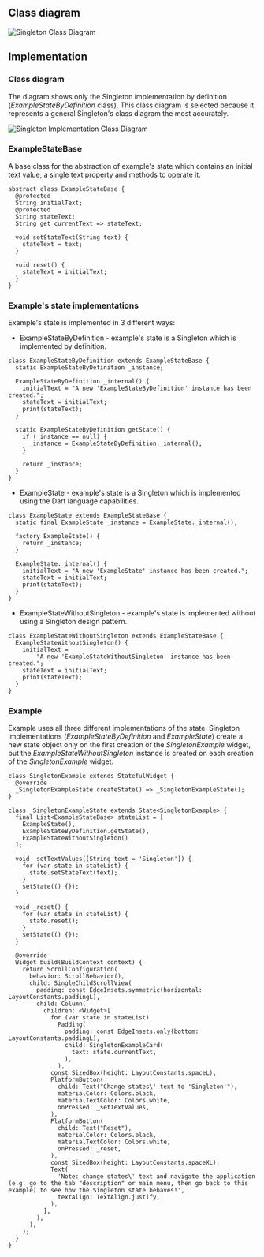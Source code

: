 ## Class diagram

![Singleton Class Diagram](resource:assets/images/singleton/singleton.png)

## Implementation

### Class diagram

The diagram shows only the Singleton implementation by definition (_ExampleStateByDefinition_ class). This class diagram is selected because it represents a general Singleton's class diagram the most accurately.

![Singleton Implementation Class Diagram](resource:assets/images/singleton/singleton_implementation.png)

### ExampleStateBase

A base class for the abstraction of example's state which contains an initial text value, a single text property and methods to operate it.

```
abstract class ExampleStateBase {
  @protected
  String initialText;
  @protected
  String stateText;
  String get currentText => stateText;

  void setStateText(String text) {
    stateText = text;
  }

  void reset() {
    stateText = initialText;
  }
}
```

### Example's state implementations

Example's state is implemented in 3 different ways:

- ExampleStateByDefinition - example's state is a Singleton which is implemented by definition.

```
class ExampleStateByDefinition extends ExampleStateBase {
  static ExampleStateByDefinition _instance;

  ExampleStateByDefinition._internal() {
    initialText = "A new 'ExampleStateByDefinition' instance has been created.";
    stateText = initialText;
    print(stateText);
  }

  static ExampleStateByDefinition getState() {
    if (_instance == null) {
      _instance = ExampleStateByDefinition._internal();
    }

    return _instance;
  }
}
```

- ExampleState - example's state is a Singleton which is implemented using the Dart language capabilities.

```
class ExampleState extends ExampleStateBase {
  static final ExampleState _instance = ExampleState._internal();

  factory ExampleState() {
    return _instance;
  }

  ExampleState._internal() {
    initialText = "A new 'ExampleState' instance has been created.";
    stateText = initialText;
    print(stateText);
  }
}
```

- ExampleStateWithoutSingleton - example's state is implemented without using a Singleton design pattern.

```
class ExampleStateWithoutSingleton extends ExampleStateBase {
  ExampleStateWithoutSingleton() {
    initialText =
        "A new 'ExampleStateWithoutSingleton' instance has been created.";
    stateText = initialText;
    print(stateText);
  }
}
```

### Example

Example uses all three different implementations of the state. Singleton implementations (_ExampleStateByDefinition_ and _ExampleState_) create a new state object only on the first creation of the _SingletonExample_ widget, but the _ExampleStateWithoutSingleton_ instance is created on each creation of the _SingletonExample_ widget.

```
class SingletonExample extends StatefulWidget {
  @override
  _SingletonExampleState createState() => _SingletonExampleState();
}

class _SingletonExampleState extends State<SingletonExample> {
  final List<ExampleStateBase> stateList = [
    ExampleState(),
    ExampleStateByDefinition.getState(),
    ExampleStateWithoutSingleton()
  ];

  void _setTextValues([String text = 'Singleton']) {
    for (var state in stateList) {
      state.setStateText(text);
    }
    setState(() {});
  }

  void _reset() {
    for (var state in stateList) {
      state.reset();
    }
    setState(() {});
  }

  @override
  Widget build(BuildContext context) {
    return ScrollConfiguration(
      behavior: ScrollBehavior(),
      child: SingleChildScrollView(
        padding: const EdgeInsets.symmetric(horizontal: LayoutConstants.paddingL),
        child: Column(
          children: <Widget>[
            for (var state in stateList)
              Padding(
                padding: const EdgeInsets.only(bottom: LayoutConstants.paddingL),
                child: SingletonExampleCard(
                  text: state.currentText,
                ),
              ),
            const SizedBox(height: LayoutConstants.spaceL),
            PlatformButton(
              child: Text("Change states\' text to 'Singleton'"),
              materialColor: Colors.black,
              materialTextColor: Colors.white,
              onPressed: _setTextValues,
            ),
            PlatformButton(
              child: Text("Reset"),
              materialColor: Colors.black,
              materialTextColor: Colors.white,
              onPressed: _reset,
            ),
            const SizedBox(height: LayoutConstants.spaceXL),
            Text(
              'Note: change states\' text and navigate the application (e.g. go to the tab "description" or main menu, then go back to this example) to see how the Singleton state behaves!',
              textAlign: TextAlign.justify,
            ),
          ],
        ),
      ),
    );
  }
}
```
